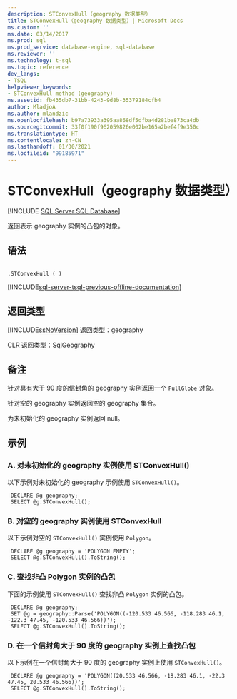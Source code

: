 ```yaml
---
description: STConvexHull（geography 数据类型）
title: STConvexHull（geography 数据类型）| Microsoft Docs
ms.custom: ''
ms.date: 03/14/2017
ms.prod: sql
ms.prod_service: database-engine, sql-database
ms.reviewer: ''
ms.technology: t-sql
ms.topic: reference
dev_langs:
- TSQL
helpviewer_keywords:
- STConvexHull method (geography)
ms.assetid: fb435db7-31bb-4243-9d8b-35379184cfb4
author: MladjoA
ms.author: mlandzic
ms.openlocfilehash: b97a73933a395aa868df5dfba4d281be873ca4db
ms.sourcegitcommit: 33f0f190f962059826e002be165a2bef4f9e350c
ms.translationtype: HT
ms.contentlocale: zh-CN
ms.lasthandoff: 01/30/2021
ms.locfileid: "99185971"
---
```

# <a name="stconvexhull-geography-data-type"></a>STConvexHull（geography 数据类型）
[!INCLUDE [SQL Server SQL Database](../../includes/applies-to-version/sql-asdb.md)]

  返回表示 geography 实例的凸包的对象。  
  
## <a name="syntax"></a>语法  
  
```  
  
.STConvexHull ( )  
```  
  
[!INCLUDE[sql-server-tsql-previous-offline-documentation](../../includes/sql-server-tsql-previous-offline-documentation.md)]

## <a name="return-types"></a>返回类型
 [!INCLUDE[ssNoVersion](../../includes/ssnoversion-md.md)] 返回类型：geography  
  
 CLR 返回类型：SqlGeography  
  
## <a name="remarks"></a>备注  
 针对具有大于 90 度的信封角的 geography 实例返回一个 `FullGlobe` 对象。  
  
 针对空的 geography 实例返回空的 geography 集合。  
  
 为未初始化的 geography 实例返回 null。  
  
## <a name="examples"></a>示例  
  
### <a name="a-using-stconvexhull-on-an-uninitialized-geography-instance"></a>A. 对未初始化的 geography 实例使用 STConvexHull()  
 以下示例对未初始化的 geography 示例使用 `STConvexHull()`。  
  
```
 DECLARE @g geography;  
 SELECT @g.STConvexHull();
 ```  
  
### <a name="b-using-stconvexhull-on-an-empty-geography-instance"></a>B. 对空的 geography 实例使用 STConvexHull  
 以下示例对空的 `STConvexHull()` 实例使用 `Polygon`。  
  
```
 DECLARE @g geography = 'POLYGON EMPTY';  
 SELECT @g.STConvexHull().ToString();
 ```  
  
### <a name="c-finding-the-convex-hull-of-a-non-convex-polygon-instance"></a>C. 查找非凸 Polygon 实例的凸包  
 下面的示例使用 `STConvexHull()` 查找非凸 `Polygon` 实例的凸包。  
  
```  
 DECLARE @g geography;  
 SET @g = geography::Parse('POLYGON((-120.533 46.566, -118.283 46.1, -122.3 47.45, -120.533 46.566))');  
 SELECT @g.STConvexHull().ToString();  
```  
  
### <a name="d-finding-the-convex-hull-on-a-geography-instance-with-an-envelope-angle-larger-than-90-degrees"></a>D. 在一个信封角大于 90 度的 geography 实例上查找凸包  
 以下示例在一个信封角大于 90 度的 geography 实例上使用 `STConvexHull()`。  
  
```
 DECLARE @g geography = 'POLYGON((20.533 46.566, -18.283 46.1, -22.3 47.45, 20.533 46.566))';  
 SELECT @g.STConvexHull().ToString();
 ```  
  
  
